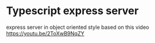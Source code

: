 # Typescript express server
express server in object oriented style
based on this video https://youtu.be/2ToXwB9NqZY